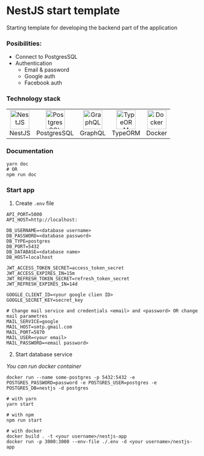 # NestJS start template
Starting template for developing the backend part of the application
### Posibilities:
- Connect to PostgresSQL
- Authentication
  - Email & password
  - Google auth
  - Facebook auth

### Technology stack
<table width="100%">
  <tr>
    <td align="center" valign="middle">
      <a href="https://nestjs.com/">
        <img height="50" alt="NestJS" src="https://hsto.org/getpro/habr/post_images/d11/98b/ac8/d1198bac8e4ced0d89d5e5983061f418.png"/>
      </a>
      <br />
      NestJS
    </td>
    <td align="center" valign="middle">
      <a href="https://www.postgresql.org/">
      <img height="50" alt="PostgresSQL" src="https://upload.wikimedia.org/wikipedia/commons/thumb/2/29/Postgresql_elephant.svg/640px-Postgresql_elephant.svg.png"/>
      </a>
      <br />
      PostgresSQL
    </td>
    <td align="center" valign="middle">
      <a href="https://graphql.org/">
      <img height="50" alt="GraphQL" src="https://upload.wikimedia.org/wikipedia/commons/thumb/1/17/GraphQL_Logo.svg/1200px-GraphQL_Logo.svg.png"/>
      </a>
      <br />
      GraphQL
    </td>
    <td align="center" valign="middle">
      <a href="https://typeorm.io/">
      <img height="50" alt="TypeORM" src="https://www.zoneofit.com/wp-content/uploads/2021/06/type-orm.png"/>
      </a>
      <br />
      TypeORM
    </td>
    <td align="center" valign="middle">
      <a href="https://www.docker.com/">
      <img height="50" alt="Docker" src="https://d1.awsstatic.com/acs/characters/Logos/Docker-Logo_Horizontel_279x131.b8a5c41e56b77706656d61080f6a0217a3ba356d.png"/>
      </a>
      <br />
      Docker
    </td>
  </tr>
</table>

### Documentation
```shell
yarn doc
# OR
npm run doc
```

### Start app
1) Create `.env` file
```dotenv
API_PORT=5000
API_HOST=http://localhost:

DB_USERNAME=<database username>
DB_PASSWORD=<database password>
DB_TYPE=postgres
DB_PORT=5432
DB_DATABASE=<database name>
DB_HOST=localhost

JWT_ACCESS_TOKEN_SECRET=access_token_secret
JWT_ACCESS_EXPIRES_IN=15m
JWT_REFRESH_TOKEN_SECRET=refresh_token_secret
JWT_REFRESH_EXPIRES_IN=14d

GOOGLE_CLIENT_ID=<your google clien ID>
GOOGLE_SECRET_KEY=secret_key

# Change mail service and credentials <email> and <password> OR change mail parametres
MAIL_SERVICE=google
MAIL_HOST=smtp.gmail.com
MAIL_PORT=5870
MAIL_USER=<your email>
MAIL_PASSWORD=<email password>
```
2) Start database service

_You can run docker container_
```shell
docker run --name some-postgres -p 5432:5432 -e POSTGRES_PASSWORD=password -e POSTGRES_USER=postgres -e POSTGRES_DB=nestjs -d postgres
```
```shell
# with yarn
yarn start

# with npm
npm run start

# with docker
docker build . -t <your username>/nestjs-app
docker run -p 3000:3000 --env-file ./.env -d <your username>/nestjs-app
```
